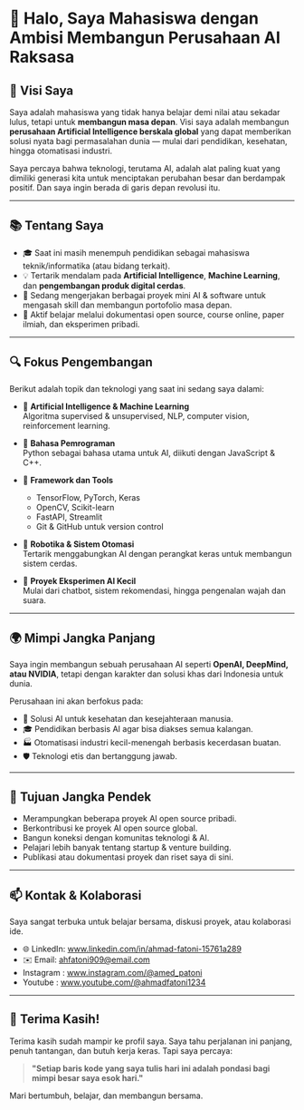 # 👋 Halo, Saya Mahasiswa dengan Ambisi Membangun Perusahaan AI Raksasa

## 🚀 Visi Saya

Saya adalah mahasiswa yang tidak hanya belajar demi nilai atau sekadar lulus, tetapi untuk **membangun masa depan**. Visi saya adalah membangun **perusahaan Artificial Intelligence berskala global** yang dapat memberikan solusi nyata bagi permasalahan dunia — mulai dari pendidikan, kesehatan, hingga otomatisasi industri.

Saya percaya bahwa teknologi, terutama AI, adalah alat paling kuat yang dimiliki generasi kita untuk menciptakan perubahan besar dan berdampak positif. Dan saya ingin berada di garis depan revolusi itu.

---

## 📚 Tentang Saya

- 🎓 Saat ini masih menempuh pendidikan sebagai mahasiswa teknik/informatika (atau bidang terkait).
- 💡 Tertarik mendalam pada **Artificial Intelligence**, **Machine Learning**, dan **pengembangan produk digital cerdas**.
- 🔬 Sedang mengerjakan berbagai proyek mini AI & software untuk mengasah skill dan membangun portofolio masa depan.
- 🧠 Aktif belajar melalui dokumentasi open source, course online, paper ilmiah, dan eksperimen pribadi.

---

## 🔍 Fokus Pengembangan

Berikut adalah topik dan teknologi yang saat ini sedang saya dalami:

- 🧠 **Artificial Intelligence & Machine Learning**  
  Algoritma supervised & unsupervised, NLP, computer vision, reinforcement learning.

- 🐍 **Bahasa Pemrograman**  
  Python sebagai bahasa utama untuk AI, diikuti dengan JavaScript & C++.

- 🧰 **Framework dan Tools**  
  - TensorFlow, PyTorch, Keras  
  - OpenCV, Scikit-learn  
  - FastAPI, Streamlit  
  - Git & GitHub untuk version control

- 🤖 **Robotika & Sistem Otomasi**  
  Tertarik menggabungkan AI dengan perangkat keras untuk membangun sistem cerdas.

- 🧪 **Proyek Eksperimen AI Kecil**  
  Mulai dari chatbot, sistem rekomendasi, hingga pengenalan wajah dan suara.

---

## 🌍 Mimpi Jangka Panjang

Saya ingin membangun sebuah perusahaan AI seperti **OpenAI, DeepMind, atau NVIDIA**, tetapi dengan karakter dan solusi khas dari Indonesia untuk dunia.

Perusahaan ini akan berfokus pada:
- 🏥 Solusi AI untuk kesehatan dan kesejahteraan manusia.
- 🎓 Pendidikan berbasis AI agar bisa diakses semua kalangan.
- 🏭 Otomatisasi industri kecil-menengah berbasis kecerdasan buatan.
- 🛡️ Teknologi etis dan bertanggung jawab.

---

## 💼 Tujuan Jangka Pendek

- Merampungkan beberapa proyek AI open source pribadi.
- Berkontribusi ke proyek AI open source global.
- Bangun koneksi dengan komunitas teknologi & AI.
- Pelajari lebih banyak tentang startup & venture building.
- Publikasi atau dokumentasi proyek dan riset saya di sini.

---

## 📫 Kontak & Kolaborasi

Saya sangat terbuka untuk belajar bersama, diskusi proyek, atau kolaborasi ide.

- 🌐 LinkedIn: www.linkedin.com/in/ahmad-fatoni-15761a289 
- ✉️ Email: ahfatoni909@email.com
- Instagram : www.instagram.com/@amed_patoni
- Youtube : www.youtube.com/@ahmadfatoni1234

---

## 🙏 Terima Kasih!

Terima kasih sudah mampir ke profil saya. Saya tahu perjalanan ini panjang, penuh tantangan, dan butuh kerja keras. Tapi saya percaya:

> **"Setiap baris kode yang saya tulis hari ini adalah pondasi bagi mimpi besar saya esok hari."**

Mari bertumbuh, belajar, dan membangun bersama.
